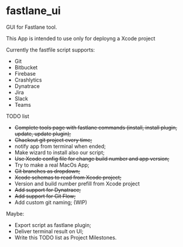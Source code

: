 # fastlane_ui
GUI for Fastlane tool. 

This App is intended to use only for deployng a Xcode project 

Currently the fastfile script supports:

 * Git
 * Bitbucket
 * Firebase
 * Crashlytics
 * Dynatrace
 * Jira
 * Slack
 * Teams

TODO list

- ~~Complete tools page with fastlane commands (install, install plugin, update, update plugin);~~
- ~~Chackout git project every time;~~
- notify app from terminal when ended;
- Make wizard to install also our script;
- ~~Use Xcode config file for change build number and app version;~~
- Try to make a real MacOs App;
- ~~Git branches as dropdown;~~
- ~~Xcode schemas to read from Xcode project;~~
- Version and build number prefill from Xcode project
- ~~Add support for Dynatrace;~~
- ~~Add support for Git Flow;~~
- Add custom git naming; (WIP)

Maybe:
- Export script as fastlane plugin;
- Deliver terminal result on UI;
- Write this TODO list as Project Milestones.
  
